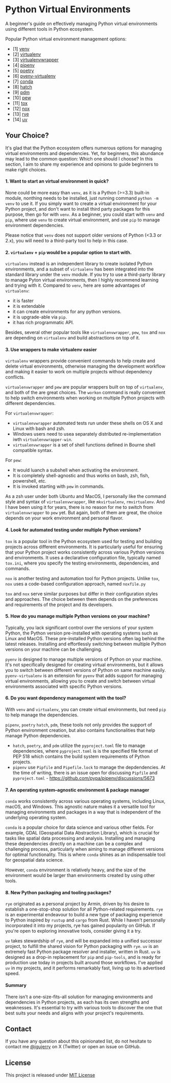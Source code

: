 # Python Virtual Environments

A beginner's guide on effectively managing Python virtual environments using different tools
in Python ecosystem.

Popular Python virtual environment management options:
* [1] [venv](venv/README.md)
* [2] [virtualenv](virtualenv/README.md)
* [3] [virtualenvwrapper](virtualenwrapper/README.md)
* [4] [pipenv](pipenv/README.md)
* [5] [poetry](poetry/README.md)
* [6] [pyenv-virtualenv](pyenv-virtualenv/README.md)
* [7] [conda](conda/README.md)
* [8] [hatch](hatch/README.md)
* [9] [pdm](pdm/README.md)
* [10] [pew](pew/README.md)
* [11] [tox](tox/README.md)
* [12] [nox](nox/README.md)
* [13] [rye](rye/README.md)
* [14] [uv](uv/README.md)

## Your Choice?

It's glad that the Python ecosystem offers numerous options for managing virtual environments and dependencies. Yet, for beginners, 
this abundance may lead to the common question: Which one should I choose? 
In this section, I aim to share my experience and opinions to guide beginners to make right choices.

#### 1. Want to start an virtual environment in quick?
None could be more easy than `venv`, as it is a Python (>=3.3) built-in module, nonthing needs to be installed, just running command `python -m venv` to use it.
If you simply want to create a virtual environment for your Python project, and don't want to install third party packages for this purpose, then go for with `venv`.
As a beginner, you could start with `venv` and `pip`, where use `venv` to create virtual environment, and use `pip` to manage environment dependencies.

Please notice that `venv` does not support older versions of Python (<3.3 or 2.x), you will need to a third-party tool to help in this case.

#### 2. `virtualenv` + `pip` would be a popular option to start with.
`virtualenv` instead is an independent library to create isolated Python environments, and a subset of `virtualenv` has been integrated into the standard library under
the `venv` module. If you try to use a third-party library to manage Pyton virtual environments, then I highly recommend learning and trying with it.
Compared to `venv`, here are some advantages of `virtualenv`:
* it is faster
* it is extendable
* it can create environments for any python versions.
* it is upgrade-able via `pip`.
* it has rich programmatic API.

Besides, several other popular tools like `virtualenvwrapper`, `pew`, `tox` and `nox` are depending on `virtualenv` and build abstractions on top of it.


#### 3. Use wrappers to make virtualenv easier

`virtualenv` wrappers provide convenient commands to help create and delete virtual environments, otherwise managing the development workflow and making it easier 
to work on multiple projects without dependency conflicts.

`virtualenvwrapper` and `pew` are popular wrappers built on top of `virtualenv`, and both of the are great choices. The `workon` command is really convenient to help
switch environments when working on multiple Python projects with different dependencies.

For `virtualenvwrapper`:
* `virtualenvwrapper` automated tests run under these shells on OS X and Linux with bash and zsh. 
* Windows users need to usea separately distributed re-implementation iwth `virtualenvwrapper-win`.
* `virtualenvwrapper` is a set of shell functions defined in Bourne shell compatible syntax.

For `pew`:
* It would luanch a subshell when activating the environment.
* It is completely shell-agnostic and thus works on bash, zsh, fish, powershell, etc.
* It is invoked starting with `pew` in commands.

As a zsh user under both Ubuntu and MacOS, I personally like the command style and syntax of `virtualenvwrapper`, like `mkvirtualenv`, `rmvirtualenv`.
And I have been using it for years, there is no reason for me to switch from `virtualenvwrapper` to `pew` yet. 
But again, both of them are great, the choice depends on your work environment and personal flavor.

#### 4. Look for automated testing under multiple Python versions?

`tox` is a popular tool in the Python ecosystem used for testing and building projects across different environments. 
It is particularly useful for ensuring that your Python project works consistently across various Python versions and environments.
It uses a declarative configuration file, typically named `tox.ini`, where you specify the testing environments, dependencies, and commands. 

`nox` is another testing and automation tool for Python projects. Unlike `tox`, `nox` uses a code-based configuration approach, named `noxfile.py`

`tox` and `nox` serve similar purposes but differ in their configuration styles and approaches.
The choice between them depends on the preferences and requirements of the project and its developers.

#### 5. How do you manage multiple Python versions on your machine?

Typically, you lack significant control over the versions of your system Python, the Python version pre-installed with operating systems such as Linux and MacOS. 
These pre-installed Python versions often lag behind the latest releases. 
Installing and effortlessly switching between multiple Python versions on your machine can be challenging.

`pyenv` is designed to manage multiple versions of Python on your machine. It's not specifically designed for creating virtual environments, 
but it allows you to switch between different versions of Python on same machine easily. `pyenv-virtualenv` is an extension for `pyenv` that 
adds support for managing virtual environments, allowing you to create and switch between virtual environments associated with specific Python versions.

#### 6. Do you want dependency management with the tool?

With `venv` and `virtualenv`, you can create virtual environments, but need `pip` to help manage the dependencies.

`pipenv`, `poetry` `hatch`, `pdm`, these tools not only provides the support of Python environment creation, but also contains functionalities that help
manage Python dependencies.

* `hatch`, `poetry`, and `pdm` utilize the `pyproject.toml` file to manage dependencies, where `pyproject.toml` is is the specified file format of PEP 518 which contains the build system requirements of Python projects.
* `pipenv` use `Pipfile` and `Pipefile.lock` to manage the depdendencies. At the time of writing, there is an issue open for discussing `Pipfile` and `pyproject.toml` - https://github.com/pypa/pipenv/discussions/5673

#### 7. An operating system–agnostic environment & package manager

`conda` works consistently across various operating systems, including Linux, macOS, and Windows. 
This agnostic nature makes it a versatile tool for managing environments and packages in a way 
that is independent of the underlying operating system. 

`conda` is a popular choice for data science and various other fields. For example, 
GDAL (Geospatial Data Abstraction Library), which is crucial for tasks like spatial data processing and analysis. 
Installing and managing these dependencies directly on a machine can be a complex and challenging process, 
particularly when aiming to manage different versions for optimal functionality. 
This is where `conda` shines as an indispensable tool for geospatial data science.

However, `conda` environment is relatively heavy, and the size of the environment would be larger than environments created by using other tools.

#### 8. New Python packaging and tooling packages?

`rye` originated as a personal project by Armin, driven by his desire to establish a one-stop-shop solution for all Python-related requirements.
`rye` is an experimental endeavour to build a new type of packaging experience to Python inspired by `rustup` and `cargo` from Rust.
While I haven't personally incorporated it into my projects, rye has gained popularity on GitHub. If you're open to exploring innovative tools, 
consider giving it a try.

`uv` takes stewardship of `rye`, and will be expanded into a unified successor project, to fulfill the shared vision for Python packaging with `rye`. 
`uv` is an extremely fast Python package resolver and installer, written in Rust. `uv` is designed as a drop-in replacement for `pip` and `pip-tools`, 
and is ready for production use today in projects built around those workflows. I've applied `uv` in my projects, 
and it performs remarkably fast, living up to its advertised speed.


#### Summary
There isn't a one-size-fits-all solution for managing environments and dependencies in Python projects, as each has its own strengths and weaknesses. 
It's essential to try with various tools to discover the one that best suits your needs and aligns with your project's requirements.


## Contact

If you have any question about this opinionated list, do not hesitate to contact me [@jgujerry](https://twitter.com/jgujerry) on X (Twitter) or open an issue on GitHub.


## License

This project is released under [MIT License](LICENSE)
